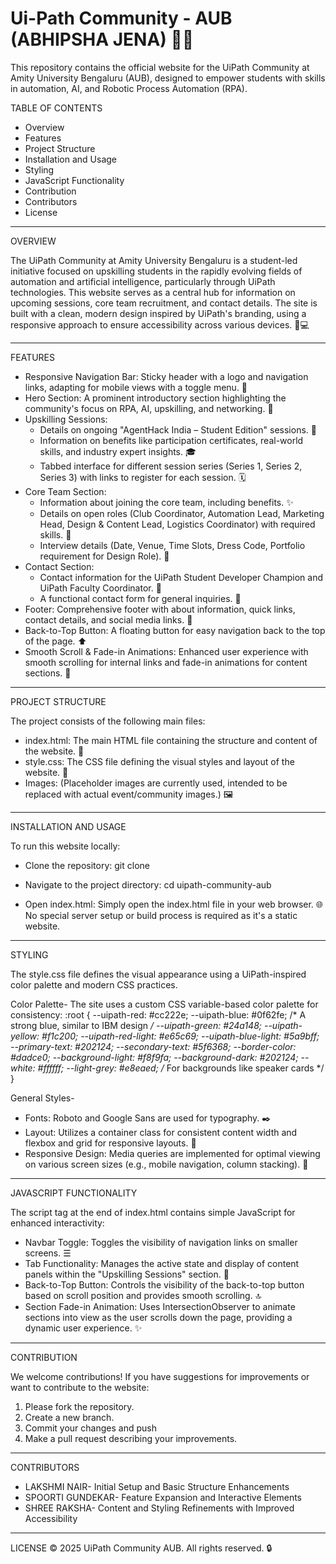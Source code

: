 Ui-Path Community - AUB (ABHIPSHA JENA) 🤖✨
=================================================================================

This repository contains the official website for the UiPath Community at Amity University Bengaluru (AUB), designed to empower students with skills in automation, AI, and Robotic Process Automation (RPA).


TABLE OF CONTENTS

 * Overview
 * Features
 * Project Structure
 * Installation and Usage
 * Styling
 * JavaScript Functionality
 * Contribution
 * Contributors
 * License
___________________________________________________________________________________________________________________________________________________________________

OVERVIEW

The UiPath Community at Amity University Bengaluru is a student-led initiative focused on upskilling students in the rapidly evolving fields of automation and artificial intelligence, particularly through UiPath technologies. This website serves as a central hub for information on upcoming sessions, core team recruitment, and contact details.
The site is built with a clean, modern design inspired by UiPath's branding, using a responsive approach to ensure accessibility across various devices. 📱💻
___________________________________________________________________________________________________________________________________________________________________

FEATURES

 * Responsive Navigation Bar: Sticky header with a logo and navigation links, adapting for mobile views with a toggle menu. 🔗
 * Hero Section: A prominent introductory section highlighting the community's focus on RPA, AI, upskilling, and networking. 🚀
 * Upskilling Sessions:
   * Details on ongoing "AgentHack India – Student Edition" sessions. 🧠
   * Information on benefits like participation certificates, real-world skills, and industry expert insights. 🎓
   * Tabbed interface for different session series (Series 1, Series 2, Series 3) with links to register for each session. 🗓️
 * Core Team Section:
   * Information about joining the core team, including benefits. ✨
   * Details on open roles (Club Coordinator, Automation Lead, Marketing Head, Design & Content Lead, Logistics Coordinator) with required skills. 🎯
   * Interview details (Date, Venue, Time Slots, Dress Code, Portfolio requirement for Design Role). 📝
 * Contact Section:
   * Contact information for the UiPath Student Developer Champion and UiPath Faculty Coordinator. 📧
   * A functional contact form for general inquiries. 💬
 * Footer: Comprehensive footer with about information, quick links, contact details, and social media links. 🦶
 * Back-to-Top Button: A floating button for easy navigation back to the top of the page. ⬆️
 * Smooth Scroll & Fade-in Animations: Enhanced user experience with smooth scrolling for internal links and fade-in animations for content sections. 🌟
___________________________________________________________________________________________________________________________________________________________________

PROJECT STRUCTURE

The project consists of the following main files:

 * index.html: The main HTML file containing the structure and content of the website. 📄
 * style.css: The CSS file defining the visual styles and layout of the website. 🎨
 * Images: (Placeholder images are currently used, intended to be replaced with actual event/community images.) 🖼️
___________________________________________________________________________________________________________________________________________________________________

INSTALLATION AND USAGE

To run this website locally:

 * Clone the repository:
   git clone <repository-url>

 * Navigate to the project directory:
   cd uipath-community-aub

 * Open index.html: Simply open the index.html file in your web browser. 🌐
No special server setup or build process is required as it's a static website.
___________________________________________________________________________________________________________________________________________________________________

STYLING

The style.css file defines the visual appearance using a UiPath-inspired color palette and modern CSS practices.

Color Palette-
The site uses a custom CSS variable-based color palette for consistency:
:root {
    --uipath-red: #cc222e;
    --uipath-blue: #0f62fe; /* A strong blue, similar to IBM design */
    --uipath-green: #24a148;
    --uipath-yellow: #f1c200;
    --uipath-red-light: #e65c69;
    --uipath-blue-light: #5a9bff;
    --primary-text: #202124;
    --secondary-text: #5f6368;
    --border-color: #dadce0;
    --background-light: #f8f9fa;
    --background-dark: #202124;
    --white: #ffffff;
    --light-grey: #e8eaed; /* For backgrounds like speaker cards */
}

General Styles-
 * Fonts: Roboto and Google Sans are used for typography. ✒️
 * Layout: Utilizes a container class for consistent content width and flexbox and grid for responsive layouts. 📐
 * Responsive Design: Media queries are implemented for optimal viewing on various screen sizes (e.g., mobile navigation, column stacking). 📏
___________________________________________________________________________________________________________________________________________________________________

JAVASCRIPT FUNCTIONALITY

The script tag at the end of index.html contains simple JavaScript for enhanced interactivity:
 * Navbar Toggle: Toggles the visibility of navigation links on smaller screens. ☰
 * Tab Functionality: Manages the active state and display of content panels within the "Upskilling Sessions" section. 🔄
 * Back-to-Top Button: Controls the visibility of the back-to-top button based on scroll position and provides smooth scrolling. 🔝
 * Section Fade-in Animation: Uses IntersectionObserver to animate sections into view as the user scrolls down the page, providing a dynamic user experience. ✨
__________________________________________________________________________________________________________________________________________________________________

CONTRIBUTION

We welcome contributions! If you have suggestions for improvements or want to contribute to the website:
1) Please fork the repository.
2) Create a new branch.
3) Commit your changes and push
4) Make a pull request describing your improvements.
___________________________________________________________________________________________________________________________________________________________________

CONTRIBUTORS

* LAKSHMI NAIR- Initial Setup and Basic Structure Enhancements
* SPOORTI GUNDEKAR- Feature Expansion and Interactive Elements
* SHREE RAKSHA- Content and Styling Refinements with Improved Accessibility
___________________________________________________________________________________________________________________________________________________________________

LICENSE
© 2025 UiPath Community AUB. All rights reserved. 🔒
